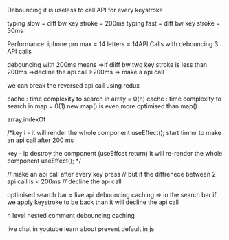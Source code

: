 Debouncing 
it is useless to call API for every keystroke

typing slow = diff bw key stroke = 200ms
typing fast = diff bw key stroke = 30ms


Performance:
iphone pro max = 14 letters = 14API Calls
with debouncing 3 API calls

debouncing with 200ms means =>if diiff bw two key stroke is less than 200ms =>decline the api call 
                  >200ms => make a api call



we can break the reversed api call using redux 


cache : time complexity to search in array = 0(n)
cache : time complexity to search in map = 0(1)
new map() is even  more optimised than map()

array.indexOf


/*key i -
it will render the whole component
useEffect();
start timmr to make an api call after 200 ms 


key - ip 
destroy the component (useEffcet return)
it will re-render the whole component
useEffect();
*/



  // make an api call after every key press 
  // but if the diffrenece between 2 api call is < 200ms 
  // decline the api call 



  optimised search bar = 
            live api 
            debouncing 
            caching => in the search bar if we apply keystroke to be back than it will decline the api call 


n level nested comment 
debouncing 
caching



live chat in youtube
learn about prevent default in js